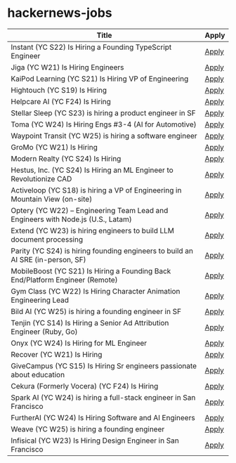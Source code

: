# hackernews-jobs

<!-- table start -->

| Title | Apply |
|-------|-----|
| Instant (YC S22) Is Hiring a Founding TypeScript Engineer | [Apply](https://www.instantdb.com/hiring/ts-hacker) |
| Jiga (YC W21) Is Hiring Engineers | [Apply](https://www.workatastartup.com/companies/jiga) |
| KaiPod Learning (YC S21) Is Hiring VP of Engineering | [Apply](https://www.ycombinator.com/companies/kaipod-learning/jobs/Bs3H9uB-vp-of-engineering) |
| Hightouch (YC S19) Is Hiring | [Apply](https://www.ycombinator.com/companies/hightouch/jobs/kIoY0yH-machine-learning-engineer-ai-decisioning) |
| Helpcare AI (YC F24) Is Hiring | [Apply](https://docs.google.com/forms/d/e/1FAIpQLScpzOyP_mk3muEpbKrnW8UTZB_yP5SJwjbeT8_6A6fhdvpJCg/viewform?usp=preview) |
| Stellar Sleep (YC S23) is hiring a product engineer in SF | [Apply](https://www.ycombinator.com/companies/stellar-sleep/jobs/Yb9IzAW-founding-product-engineer) |
| Toma (YC W24) Is Hiring Engs #3-4 (AI for Automotive) | [Apply](https://www.ycombinator.com/companies/toma/jobs) |
| Waypoint Transit (YC W25) is hiring a software engineer | [Apply](https://www.workatastartup.com/jobs/75517) |
| GroMo (YC W21) Is Hiring | [Apply](https://www.ycombinator.com/companies/gromo/jobs/aP4JS9K-product-tech-business-ai-enthusiasts) |
| Modern Realty (YC S24) Is Hiring | [Apply](https://www.workatastartup.com/jobs/66546) |
| Hestus, Inc. (YC S24) Is Hiring an ML Engineer to Revolutionize CAD | [Apply](https://www.ycombinator.com/companies/hestus-inc/jobs/WQVdwX8-machine-learning-engineer) |
| Activeloop (YC S18) is hiring a VP of Engineering in Mountain View (on-site) | [Apply](https://careers.activeloop.ai/) |
| Optery (YC W22) – Engineering Team Lead and Engineers with Node.js (U.S., Latam) | [Apply](https://jobs.ashbyhq.com/optery) |
| Extend (YC W23) is hiring engineers to build LLM document processing | [Apply](https://jobs.ashbyhq.com/extend/9d4d8974-bd9b-432d-84ec-8268e5a8ed37) |
| Parity (YC S24) is hiring founding engineers to build an AI SRE (in-person, SF) | [Apply](https://www.ycombinator.com/companies/parity/jobs) |
| MobileBoost (YC S21) Is Hiring a Founding Back End/Platform Engineer (Remote) | [Apply](https://www.ycombinator.com/companies/mobileboost/jobs/v6gPgiZ-founding-backend-platform-engineer-remote) |
| Gym Class (YC W22) Is Hiring Character Animation Engineering Lead | [Apply](https://www.ycombinator.com/companies/gym-class-by-irl-studios/jobs/7UKmLED-gameplay-animation-engineer-staff-principal) |
| Bild AI (YC W25) is hiring a founding engineer in SF | [Apply](https://www.ycombinator.com/companies/bild-ai/jobs/m2ilR5L-founding-engineer) |
| Tenjin (YC S14) Is Hiring a Senior Ad Attribution Engineer (Ruby, Go) | [Apply](https://www.ycombinator.com/companies/tenjin/jobs/7qwVnEp-senior-backend-engineer-ad-attribution) |
| Onyx (YC W24) Is Hiring for ML Engineer | [Apply](https://www.ycombinator.com/companies/onyx/jobs/3Se5ptG-machine-learning-engineer) |
| Recover (YC W21) Is Hiring | [Apply](https://www.ycombinator.com/companies/recover/jobs/76dMle9-head-of-finance) |
| GiveCampus (YC S15) Is Hiring Sr engineers passionate about education | [Apply](https://givecampus.breezy.hr/p/0c4a97691730) |
| Cekura (Formerly Vocera) (YC F24) Is Hiring | [Apply](https://www.ycombinator.com/companies/cekura-2/jobs/xaoCPco-founding-engineer) |
| Spark AI (YC W24) is hiring a full-stack engineer in San Francisco | [Apply](https://www.ycombinator.com/companies/spark/jobs/kDeJlPK-software-engineer-full-stack) |
| FurtherAI (YC W24) Is Hiring Software and AI Engineers | [Apply](https://www.ycombinator.com/companies/furtherai/jobs) |
| Weave (YC W25) is hiring a founding engineer | [Apply](https://www.ycombinator.com/companies/weave-3/jobs) |
| Infisical (YC W23) Is Hiring Design Engineer in San Francisco | [Apply](https://www.ycombinator.com/companies/infisical/jobs/I8zvnRW-design-engineer-san-francisco) |

<!-- table end -->
